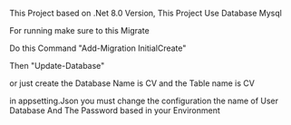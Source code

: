 This Project based on .Net 8.0 Version, This Project Use Database Mysql

For running make sure to this Migrate

Do this Command "Add-Migration InitialCreate"

Then "Update-Database"

or just create the Database Name is CV and the Table name is CV 

in appsetting.Json you must change the configuration the name of User Database And The Password based in your Environment
